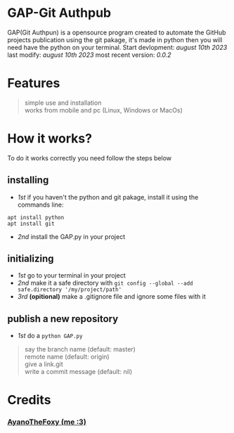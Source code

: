 # GAP-Git Authpub
 GAP(Git Authpun) is a opensource program created to automate the GitHub projects publication
 using the git pakage, it's made in python then you will need have the python on your terminal.
 Start devlopment: _august 10th 2023_ last modify: _august 10th 2023_ most recent version: _0.0.2_

# Features
> simple use and installation  
> works from mobile and pc (Linux, Windows or MacOs)

# How it works?
 To do it works correctly you need follow the steps below 
 
## installing
 - _1st_ if you haven't the python and git pakage, install it using the commands line:
 ```
 apt install python
 apt install git
 ```
 - _2nd_ install the GAP.py in your project  
 
## initializing
 - _1st_ go to your terminal in your project  
 - _2nd_ make it a safe directory with `git config --global --add safe.directory '/my/project/path'`  
 - _3rd_ **(opitional)** make a .gitignore file and ignore some files with it  

## publish a new repository
 - _1st_ do a `python GAP.py` 
 > say the branch name (default: master)  
 > remote name (default: origin)  
 > give a link.git  
 > write a commit message (default: nil)  

# Credits
### [AyanoTheFoxy (me :3)](https://github.com/AyanoTheFox)